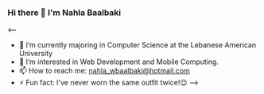 ### Hi there 👋 I'm Nahla Baalbaki

<--
- 🌱 I’m currently majoring in Computer Science at the Lebanese American University <br>
- :eyes: I’m interested in Web Development and Mobile Computing.
- 📫 How to reach me: nahla_wbaalbaki@hotmail.com
- ⚡ Fun fact: I've never worn the same outfit twice!:wink:
--> 
